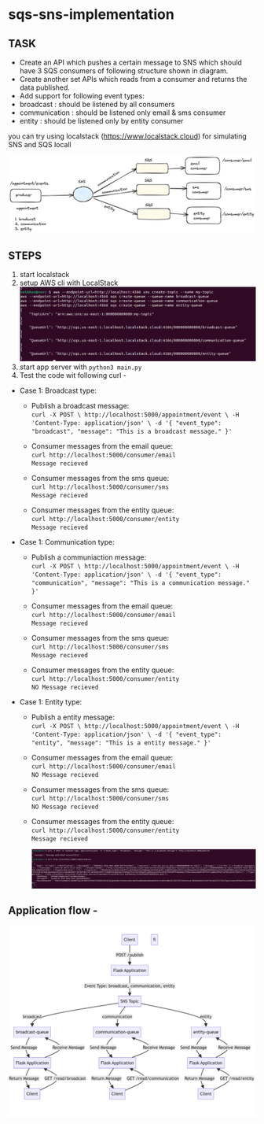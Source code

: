 # sqs-sns-implementation

## TASK

- Create an API which pushes a certain message to SNS which should have 3 SQS consumers of 
following structure shown in diagram.
- Create another set APIs which reads from a consumer and returns the data published.
- Add support for following event types: 
- broadcast : should be listened by all consumers
- communication : should be listened only email & sms consumer
- entity : should be listened only by entity consumer

you can try using localstack (https://www.localstack.cloud) for simulating SNS and SQS locall

![design image](https://github.com/flow6979/sqs-sns-implementation/blob/main/design.png)


## STEPS

1. start localstack
2. setup AWS cli with LocalStack
     ![aws configurations](https://github.com/flow6979/sqs-sns-implementation/blob/main/awsConfigure.png)
4. start app server with `python3 main.py`
5. Test the code wit following curl -

- Case 1: Broadcast type:
   - Publish a broadcast message:
      </br>
     `curl -X POST \
       http://localhost:5000/appointment/event \
       -H 'Content-Type: application/json' \
       -d '{
         "event_type": "broadcast",
         "message": "This is a broadcast message."
       }'`
   - Consumer messages from the email queue:
      </br>
     `curl http://localhost:5000/consumer/email`
      </br>
      `Message recieved`
     
   - Consumer messages from the sms queue:
      </br>
     `curl http://localhost:5000/consumer/sms`
      </br>
      `Message recieved`
     
   - Consumer messages from the entity queue:
      </br>
     `curl http://localhost:5000/consumer/entity`
      </br>
      `Message recieved`
 
- Case 1: Communication type:
   - Publish a communiaction message:
      </br>
     `curl -X POST \
       http://localhost:5000/appointment/event \
       -H 'Content-Type: application/json' \
       -d '{
         "event_type": "communication",
         "message": "This is a communication message."
       }'`
     
   - Consumer messages from the email queue:
      </br>
     `curl http://localhost:5000/consumer/email`
      </br>
      `Message recieved`
     
   - Consumer messages from the sms queue:
      </br>
     `curl http://localhost:5000/consumer/sms`
      </br>
      `Message recieved`
     
   - Consumer messages from the entity queue:
      </br>
     `curl http://localhost:5000/consumer/entity`
      </br>
      `NO Message recieved`
 
- Case 1: Entity type:
   - Publish a entity message:
      </br>
     `curl -X POST \
       http://localhost:5000/appointment/event \
       -H 'Content-Type: application/json' \
       -d '{
         "event_type": "entity",
         "message": "This is a entity message."
       }'`
     
   - Consumer messages from the email queue:
      </br>
     `curl http://localhost:5000/consumer/email`
      </br>
      `NO Message recieved`
     
   - Consumer messages from the sms queue:
      </br>
     `curl http://localhost:5000/consumer/sms`
      </br>
      `NO Message recieved`
     
   - Consumer messages from the entity queue:
      </br>
     `curl http://localhost:5000/consumer/entity`
      </br>
      `Message recieved`
     

     ![curl Results](https://github.com/flow6979/sqs-sns-implementation/blob/main/curlResults.png)

## Application flow - 

![flow](https://github.com/flow6979/sqs-sns-implementation/blob/main/flow.png)
